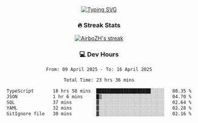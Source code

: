 
<div align="center">
  <a href="https://git.io/typing-svg"><img src="https://readme-typing-svg.demolab.com?font=Fira+Code&size=30&pause=1000&color=33F7F5&center=true&vCenter=true&width=435&lines=Hi+there+%F0%9F%91%8B+I+am+AirboZH+;Welcome+to+my+Github" alt="Typing SVG" /></a>

<h3>🔥 Streak Stats</h3>

<!-- GitHub Readme Streak Stats - https://github.com/DenverCoder1/github-readme-streak-stats -->
<p>
  <a href="https://github.com/DenverCoder1/github-readme-streak-stats">
    <img title="🔥 Get streak stats for your profile at git.io/streak-stats" alt="AirboZH's streak" src="https://streak-stats.demolab.com/?user=AirboZH&theme=monokai-metallian&hide_border=true"/>
  </a>
</p>

<h3>💻 Dev Hours</h3>
<!--START_SECTION:waka-->

```txt
From: 09 April 2025 - To: 16 April 2025

Total Time: 23 hrs 36 mins

TypeScript       18 hrs 58 mins  ████████████████████░░░░░   80.35 %
JSON             1 hr 6 mins     █▒░░░░░░░░░░░░░░░░░░░░░░░   04.70 %
SQL              37 mins         ▓░░░░░░░░░░░░░░░░░░░░░░░░   02.64 %
YAML             32 mins         ▓░░░░░░░░░░░░░░░░░░░░░░░░   02.28 %
GitIgnore file   30 mins         ▓░░░░░░░░░░░░░░░░░░░░░░░░   02.16 %
```

<!--END_SECTION:waka-->
</div>  
